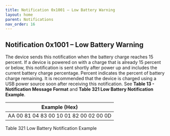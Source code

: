 ```yaml
---
title: Notification 0x1001 – Low Battery Warning
layout: home
parent: Notifications
nav_order: 16
---
```


## Notification 0x1001 – Low Battery Warning

The device sends this notification when the battery charge reaches 15
percent. If a device is powered on with a charge that is already 15
percent or below, this notification is sent shortly after power up and
includes the current battery charge percentage. Percent indicates the
percent of battery charge remaining. It is recommended that the device
is charged using a USB power source soon after receiving this
notification. See **Table 13 - Notification Message Format** and **Table
321 Low Battery Notification Example**.

| Example (Hex)                          |
|----------------------------------------|
| AA 00 81 04 83 00 10 01 82 00 02 00 0D |

Table 321 Low Battery Notification Example

##